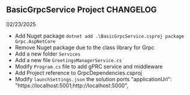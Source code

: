 ## BasicGrpcService Project CHANGELOG
02/23/2025
- Add Nuget package `dotnet add .\BasicGrpcService.csproj package Grpc.AspNetCore`
- Remove Nuget package due to the class library for Grpc 
- Add a new folder `Services`
- Add a new file `GreetingsManagerService.cs`
- Modify `Program.cs` file to add gPRC service and middleware
- Add Project reference to GrpcDependencies.csproj
- Modify `launchSettings.json` the solution ports "applicationUrl": "https://localhost:5001;http://localhost:5000",